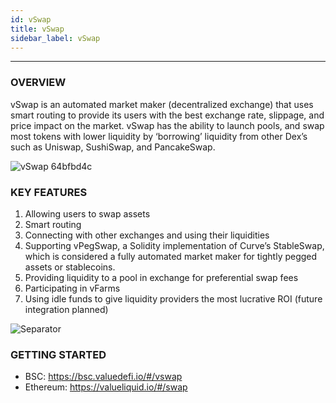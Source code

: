 ```yaml
---
id: vSwap
title: vSwap
sidebar_label: vSwap
---
```


---
 ### OVERVIEW

vSwap is an automated market maker (decentralized exchange) that uses smart routing to provide its users with the best exchange rate, slippage, and price impact on the market. vSwap has the ability to launch pools, and swap most tokens with lower liquidity by ‘borrowing’ liquidity from other Dex’s such as Uniswap, SushiSwap, and PancakeSwap.   

![vSwap 64bfbd4c](https://user-images.githubusercontent.com/78454114/109451770-cbf91c80-7a13-11eb-9a55-92b0fada08b3.png)  


### KEY FEATURES  
1. Allowing users to swap assets  
2. Smart routing
3. Connecting with other exchanges and using their liquidities
4. Supporting vPegSwap, a Solidity implementation of Curve’s StableSwap, which is considered a fully automated market maker for tightly pegged assets or stablecoins.
5. Providing liquidity to a pool in exchange for preferential swap fees 
6. Participating in vFarms
7. Using idle funds to give liquidity providers the most lucrative ROI (future integration planned)


![Separator](img/seperator.png)


### GETTING STARTED
- BSC: https://bsc.valuedefi.io/#/vswap  
- Ethereum: https://valueliquid.io/#/swap  
